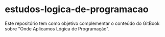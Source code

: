 # estudos-logica-de-programacao
Este repositório tem como objetivo complementar o conteúdo do GitBook sobre "Onde Aplicamos Lógica de Programação".
